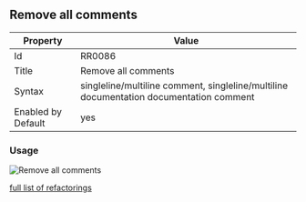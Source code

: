 ## Remove all comments

Property | Value
--- | --- 
Id | RR0086
Title | Remove all comments
Syntax | singleline/multiline comment, singleline/multiline documentation documentation comment
Enabled by Default | yes

### Usage

![Remove all comments](../../images/refactorings/RemoveAllComments.png)

[full list of refactorings](Refactorings.md)
